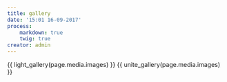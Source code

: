 ```yaml
---
title: gallery
date: '15:01 16-09-2017'
process:
    markdown: true
    twig: true
creator: admin
---
```


{{ light_gallery(page.media.images) }}
{{ unite_gallery(page.media.images) }}